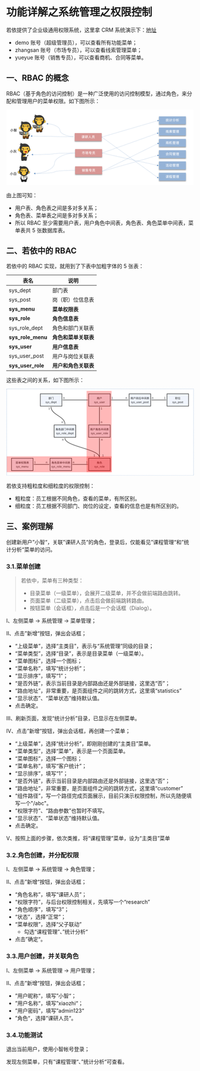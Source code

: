 # 功能详解之系统管理之权限控制

若依提供了企业级通用权限系统，这里拿 CRM 系统演示下：[地址](https://huike-crm.itheima.net/)

- demo 账号（超级管理员），可以查看所有功能菜单；
- zhangsan 账号（市场专员），可以查看线索管理菜单；
- yueyue 账号（销售专员），可以查看商机、合同等菜单。

## 一、RBAC 的概念

RBAC（基于角色的访问控制）是一种广泛使用的访问控制模型，通过角色，来分配和管理用户的菜单权限。如下图所示：

![RBAC图解](NodeAssets/RBAC图解.png)

由上图可知：

- 用户表、角色表之间是多对多关系；
- 角色表、菜单表之间是多对多关系；
- 所以 RBAC 至少需要用户表，用户角色中间表，角色表、角色菜单中间表，菜单表共 5 张数据库表。

## 二、若依中的 RBAC

若依中的 RBAC 实现，就用到了下表中加粗字体的 5 张表：

| 表名                | 说明           |
|-------------------|--------------|
| sys_dept          | 部门表          |
| sys_post          | 岗（职）位信息表     |
| **sys_menu**      | **菜单权限表**    |
| **sys_role**      | **角色信息表**    |
| sys_role_dept     | 角色和部门关联表     |
| **sys_role_menu** | **角色和菜单关联表** |
| **sys_user**      | **用户信息表**    |
| sys_user_post     | 用户与岗位关联表     |
| **sys_user_role** | **用户和角色关联表** |

这些表之间的关系，如下图所示：

![若依RBAC表关系](NodeAssets/若依RBAC表关系.png)

若依支持粗粒度和细粒度的权限控制：

- 粗粒度：员工根据不同角色，查看的菜单，有所区别。
- 细粒度：员工根据不同部门、岗位的设定，查看的信息也是有所区别的。

## 三、案例理解

创建新用户”小智“，关联”课研人员“的角色，登录后，仅能看见”课程管理“和”统计分析“菜单的访问。

### 3.1.菜单创建

> 若依中，菜单有三种类型：
>
> - 目录菜单（一级菜单），会展开二级菜单，并不会做前端路由跳转。
> - 页面菜单（二级菜单），点击后会做前端跳转路由。
> - 按钮菜单（会话框），点击后是一个会话框（Dialog）。

Ⅰ、左侧菜单 -> 系统管理 -> 菜单管理；

Ⅱ、点击”新增“按钮，弹出会话框；

- “上级菜单”，选择“主类目”，表示与“系统管理”同级的目录；
- “菜单类型”，选择“目录”，表示是目录菜单（一级菜单）。
- “菜单图标”，选择一个图标；
- “菜单名称”，填写“统计分析”；
- “显示排序”，填写“1”；
- “是否外链”，表示当前目录是内部路由还是外部链接，这里选“否”；
- “路由地址”，非常重要，是页面组件之间的跳转方式，这里填“statistics”
- “显示状态”、“菜单状态”维持默认值。
- 点击确定。

Ⅲ、刷新页面，发现“统计分析”目录，已显示在左侧菜单。

Ⅳ、点击”新增“按钮，弹出会话框，再创建一个菜单；

- “上级菜单”，选择“统计分析”，即刚刚创建的“主类目”菜单。
- “菜单类型”，选择“菜单”，表示是一个页面菜单。
- “菜单图标”，选择一个图标；
- “菜单名称”，填写“客户统计”；
- “显示排序”，填写“1”；
- “是否外链”，表示当前目录是内部路由还是外部链接，这里选“否”；
- “路由地址”，非常重要，是页面组件之间的跳转方式，这里填“customer”
- “组件路径”，写一个路径完成页面展示，目前只演示权限控制，所以先随便填写一个"/abc"。
- “权限字符”、“路由参数”也暂时不填写。
- “显示状态”、“菜单状态”维持默认值。
- 点击确定。

Ⅴ、按照上面的步骤，依次类推，将“课程管理”菜单，设为“主类目”菜单

### 3.2.角色创建，并分配权限

Ⅰ、左侧菜单 -> 系统管理 -> 角色管理；

Ⅱ、点击”新增“按钮，弹出会话框；

- “角色名称”，填写“课研人员”；
- “权限字符”，与后台权限控制相关，先填写一个“research”
- “角色顺序”，填写“3”；
- “状态”，选择“正常”；
- “菜单权限”，选择“父子联动”
  - 勾选“课程管理”、”统计分析“
- 点击”确定“。

### 3.3.用户创建，并关联角色

Ⅰ、左侧菜单 -> 系统管理 -> 用户管理；

Ⅱ、点击”新增“按钮，弹出会话框；

- ”用户昵称“，填写”小智“；
- ”用户名称“，填写”xiaozhi“；
- ”用户密码“，填写”admin123“
- ”角色“，选择”课研人员“。

### 3.4.功能测试

退出当前用户，使用小智帐号登录；

发现左侧菜单，只有”课程管理“、”统计分析“可查看。
